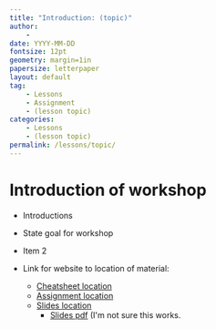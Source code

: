 ```yaml
---
title: "Introduction: (topic)"
author:
    - 
date: YYYY-MM-DD
fontsize: 12pt
geometry: margin=1in
papersize: letterpaper
layout: default
tag:
    - Lessons
    - Assignment
    - (lesson topic)
categories:
    - Lessons
    - (lesson topic)
permalink: /lessons/topic/
---
```


# Introduction of workshop #

* Introductions
* State goal for workshop
* Item 2

* Link for website to location of material:
  * [Cheatsheet location](/lessons/topic/cheatsheet/index.html)
  * [Assignment location](/lessons/topic/assignment/index.html)
  * [Slides location](/lessons/topic/slides/index.html)
    * [Slides pdf](/lessons/topic/slides/slides.pdf) (I'm not sure
      this works.
